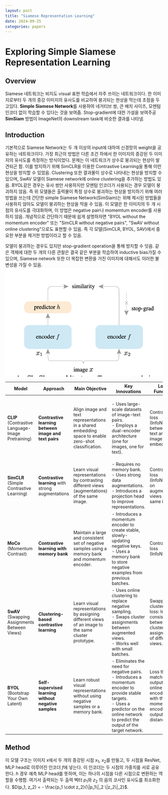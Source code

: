 ```yaml
---
layout: post
title: "Siamese Representation Learning"
date: 2024-09-25
categories: papers
---
```


# Exploring Simple Siamese Representation Learning

## Overview

Siamese 네트워크는 비지도 visual 표현 학습에서 자주 쓰이는 네트워크이다. 한 이미지로부터 두 개의 증강 이미지의 유사도를 비교하여 붕괴되는 현상을 막는데 초점을 두고있다. 
**Simple Siamese Network**를 사용하여 네거티브 쌍, 큰 배치 사이즈, 모멘텀 인코더 없이 학습할 수 있다는 것을 보여줌. Stop-gradient에 대한 가설을 보여주공 **SimSiam** 방법이 ImageNet의 downstream task에 비슷한 결과를 나타냄.


## Introduction
기본적으로 Siamese Network는 두 개 이상의 input에 대하여 신경망의 weight을 공유하는 네트워크이다. 가장 최근의 방법은 다른 조건 하에서 한 이미지의 증강된 두 이미지의 유사도를 측정하는 방식이었다.
문제는 이 네트워크가 상수로 붕괴되는 현상이 발견되곤 함. 이를 방지하기 위해 SimCLR을 이용한 Contrastive Learning을 통해 이런 현상을 방지할 수 있었음.
Clustering 또한 결과물이 상수로 나타내는 현상을 방지할 수 있으며, SwAV 모델이 Siamese network에 online clustering을 추가하는 방법도 있음. BYOL같은 경우는 유사 쌍만 사용하지만 모멘텀 인코더가 사용되는 경우 모델이 붕괴하지 않음.
즉 위 모델들은 출력물이 특정 상수로 붕괴하는 현상을 방지하기 위해 여러 방법을 쓰는데 간단한 simple Siamese Network(SimSiam)는 위해 제시된 방법들을 사용하지 않아도 모델이 붕괴하는 현상을
막을 수 있음. 이 모델은 한 이미지의 두 개 시점의 유사도를 극대화하며, 이 방법은 negative pair나 momemtum encoder를 사용하지 않음.
개념적으로 간단하기 때문에 쉽게 설명하자면 "BYOL without the momentum encoder" 또는 "SimCLR without negative pairs", "SwAV without online clustering"으로도 표현할 수 있음.
즉 각 모델(SimCLR, BYOL, SAV)에서 중요한 부분을 제거한 방법이라고 할 수 있음.

모델이 붕괴하는 경우도 있지만 stop-gradient operation을 통해 방지할 수 잇음. 같은 객체에 대한 두 개의 다른 관찰은 결국 같은 부분을 학습하여 inductive bias가질 수 있으며, Siamese network 또한
더 복잡한 변환을 거친 이미지에 대해서도 이러한 불변성을 가질 수 있음.
![](/images/Siamese/1.png)

| **Model**   | **Approach** | **Main Objective** | **Key Innovations** | **Loss Function** | **Negative Sampling** | **Memory Bank** | **Architectural Features** | **Applications** |
|-------------|--------------|--------------------|---------------------|-------------------|-----------------------|-----------------|----------------------------|------------------|
| **CLIP** (Contrastive Language-Image Pretraining) | **Contrastive learning between image and text pairs** | Align image and text representations in a shared embedding space to enable zero-shot classification. | - Uses large-scale datasets of image-text pairs.<br>- Employs a dual-encoder architecture (one for images, one for text). | Contrastive loss (InfoNCE) between text and image embeddings. | Negative examples are provided by other samples in the batch (softmax across all text-image pairs). | No | Dual encoder: image encoder (e.g., ResNet, Vision Transformer) and text encoder (e.g., Transformer). | Multimodal tasks: image-text matching, zero-shot image classification, text-guided image retrieval. |
| **SimCLR** (Simple Contrastive Learning) | **Contrastive learning** with strong augmentations | Learn visual representations by contrasting different views (augmentations) of the same image. | - Requires no memory bank.<br>- Uses strong data augmentations.<br>- Introduces a projection head to improve representations. | Contrastive loss (InfoNCE) on augmented views of the same image. | Large batch size for creating enough negative examples. | No | Single encoder with projection head (MLP). | Unsupervised pretraining for image classification and other visual tasks. |
| **MoCo** (Momentum Contrast) | **Contrastive learning with memory bank** | Maintain a large and consistent set of negative samples using a memory bank and momentum encoder. | - Introduces a momentum encoder to create stable, slowly-updating negative keys.<br>- Uses a memory bank to store negative examples from previous batches. | Contrastive loss (InfoNCE) | Yes, stored in a dynamic memory bank. | Yes | Two encoders: online encoder and momentum encoder. Memory bank stores negative samples. | Visual representation learning for downstream tasks (image classification, detection). |
| **SwAV** (Swapping Assignments Between Views) | **Clustering-based contrastive learning** | Learn visual representations by assigning different views of an image to the same cluster prototype. | - Uses online clustering to replace negative sampling.<br>- Swaps cluster assignments between augmented views.<br>- Works well with small batches. | Swapped clustering loss: learns consistency between cluster assignments of different views. | No, uses clustering prototypes instead. | No | Encoder with projection head. Cluster assignment mechanism. | Unsupervised learning for image classification, object detection, segmentation. |
| **BYOL** (Bootstrap Your Own Latent) | **Self-supervised learning without negative samples** | Learn robust visual representations without using negative samples or a memory bank. | - Eliminates the need for negative pairs.<br>- Introduces a momentum encoder to provide stable targets.<br>- Uses a predictor on the online network to predict the output of the target network. | Loss that matches the output of the online encoder with the momentum encoder's output (L2 distance). | No | No | Two networks: online network and momentum network. The online network has an additional prediction head. | Unsupervised pretraining for image classification and other downstream visual tasks. |

## Method
이 모델 구조는 이미지 x에서 두 개의 증강된 시점 $x_{1}$, $x_{2}$를 만들고, 두 시점을 ResNet, MLP head로 이루어진 인코더 $f$에
넣는다. 이 인코더는 두 시점의 가중치를 서로 공유한다. $h$ 경우 예측 MLP head를 뜻하며, 이는 하나의 시점을 다른 시점으로 변환하는 역할을 수행함. 여기서 출력되는 두 출력 벡터 $p_{1}$와 $z_2$ 의 음의 코사인 유사도를 최소화한다. 
$D(p_1, z_2) = - \frac{p_1 \cdot z_2}{\|p_1\|_2 \|z_2\|_2}$.

